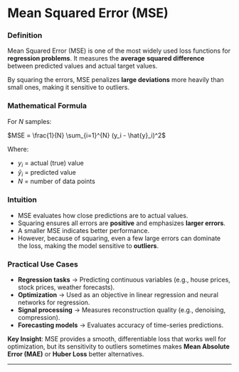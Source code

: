 # **Mean Squared Error (MSE)**

### **Definition**

Mean Squared Error (MSE) is one of the most widely used loss functions for **regression problems**. It measures the **average squared difference** between predicted values and actual target values.

By squaring the errors, MSE penalizes **large deviations** more heavily than small ones, making it sensitive to outliers.



### **Mathematical Formula**

For $N$ samples:

$`MSE = \frac{1}{N} \sum_{i=1}^{N} (y_i - \hat{y}_i)^2`$

Where:

* $`y_i`$ = actual (true) value
* $`\hat{y}_i`$ = predicted value
* $`N`$ = number of data points



### **Intuition**

* MSE evaluates how close predictions are to actual values.
* Squaring ensures all errors are **positive** and emphasizes **larger errors**.
* A smaller MSE indicates better performance.
* However, because of squaring, even a few large errors can dominate the loss, making the model sensitive to **outliers**.



### **Practical Use Cases**

* **Regression tasks** → Predicting continuous variables (e.g., house prices, stock prices, weather forecasts).
* **Optimization** → Used as an objective in linear regression and neural networks for regression.
* **Signal processing** → Measures reconstruction quality (e.g., denoising, compression).
* **Forecasting models** → Evaluates accuracy of time-series predictions.



**Key Insight**:
MSE provides a smooth, differentiable loss that works well for optimization, but its sensitivity to outliers sometimes makes **Mean Absolute Error (MAE)** or **Huber Loss** better alternatives.

---
